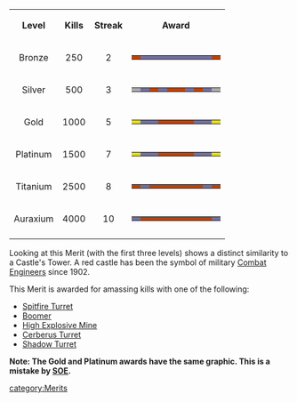 <table>
<tbody>
<tr class="odd">
<td style="text-align: center;"><p><b>Level</b></p></td>
<td style="text-align: center;"><p><b>Kills</b></p></td>
<td style="text-align: center;"><p><b>Streak</b></p></td>
<td style="text-align: center;"><p><b>Award</b></p></td>
</tr>
<tr class="even">
<td style="text-align: center;"><p>Bronze</p></td>
<td style="text-align: center;"><p>250</p></td>
<td style="text-align: center;"><p>2</p></td>
<td style="text-align: center;"><table class="bigmerit">
<tr>
<td bgcolor="#B7440E">
</td>
<td bgcolor="#726F9A">
</td>
<td bgcolor="#726F9A">
</td>
<td bgcolor="#726F9A">
</td>
<td bgcolor="#726F9A">
</td>
<td bgcolor="#726F9A">
</td>
<td bgcolor="#726F9A">
</td>
<td bgcolor="#726F9A">
</td>
<td bgcolor="#726F9A">
</td>
<td bgcolor="#B7440E">
</td>
</tr>
</table></td>
</tr>
<tr class="odd">
<td style="text-align: center;"><p>Silver</p></td>
<td style="text-align: center;"><p>500</p></td>
<td style="text-align: center;"><p>3</p></td>
<td style="text-align: center;"><table class="bigmerit">
<tr>
<td bgcolor="#AAAAAA">
</td>
<td bgcolor="#726F9A">
</td>
<td bgcolor="#B7440E">
</td>
<td bgcolor="#726F9A">
</td>
<td bgcolor="#B7440E">
</td>
<td bgcolor="#B7440E">
</td>
<td bgcolor="#726F9A">
</td>
<td bgcolor="#B7440E">
</td>
<td bgcolor="#726F9A">
</td>
<td bgcolor="#AAAAAA">
</td>
</tr>
</table></td>
</tr>
<tr class="even">
<td style="text-align: center;"><p>Gold</p></td>
<td style="text-align: center;"><p>1000</p></td>
<td style="text-align: center;"><p>5</p></td>
<td style="text-align: center;"><table class="bigmerit">
<tr>
<td bgcolor="#DFD928">
</td>
<td bgcolor="#726F9A">
</td>
<td bgcolor="#726F9A">
</td>
<td bgcolor="#B7440E">
</td>
<td bgcolor="#B7440E">
</td>
<td bgcolor="#B7440E">
</td>
<td bgcolor="#B7440E">
</td>
<td bgcolor="#726F9A">
</td>
<td bgcolor="#726F9A">
</td>
<td bgcolor="#DFD928">
</td>
</tr>
</table></td>
</tr>
<tr class="odd">
<td style="text-align: center;"><p>Platinum</p></td>
<td style="text-align: center;"><p>1500</p></td>
<td style="text-align: center;"><p>7</p></td>
<td style="text-align: center;"><table class="bigmerit">
<tr>
<td bgcolor="#DFD928">
</td>
<td bgcolor="#726F9A">
</td>
<td bgcolor="#726F9A">
</td>
<td bgcolor="#B7440E">
</td>
<td bgcolor="#B7440E">
</td>
<td bgcolor="#B7440E">
</td>
<td bgcolor="#B7440E">
</td>
<td bgcolor="#726F9A">
</td>
<td bgcolor="#726F9A">
</td>
<td bgcolor="#DFD928">
</td>
</tr>
</table></td>
</tr>
<tr class="even">
<td style="text-align: center;"><p>Titanium</p></td>
<td style="text-align: center;"><p>2500</p></td>
<td style="text-align: center;"><p>8</p></td>
<td style="text-align: center;"><table class="bigmerit">
<tr>
<td bgcolor="#B7440E">
</td>
<td bgcolor="#726F9A">
</td>
<td bgcolor="#B7440E">
</td>
<td bgcolor="#B7440E">
</td>
<td bgcolor="#B7440E">
</td>
<td bgcolor="#B7440E">
</td>
<td bgcolor="#B7440E">
</td>
<td bgcolor="#B7440E">
</td>
<td bgcolor="#726F9A">
</td>
<td bgcolor="#B7440E">
</td>
</tr>
</table></td>
</tr>
<tr class="odd">
<td style="text-align: center;"><p>Auraxium</p></td>
<td style="text-align: center;"><p>4000</p></td>
<td style="text-align: center;"><p>10</p></td>
<td style="text-align: center;"><table class="bigmerit">
<tr>
<td bgcolor="#726F9A">
</td>
<td bgcolor="#B7440E">
</td>
<td bgcolor="#B7440E">
</td>
<td bgcolor="#B7440E">
</td>
<td bgcolor="#B7440E">
</td>
<td bgcolor="#B7440E">
</td>
<td bgcolor="#B7440E">
</td>
<td bgcolor="#B7440E">
</td>
<td bgcolor="#B7440E">
</td>
<td bgcolor="#726F9A">
</td>
</tr>
</table></td>
</tr>
<tr class="even">
<td style="text-align: center;"></td>
<td style="text-align: center;"></td>
<td style="text-align: center;"></td>
<td style="text-align: center;"></td>
</tr>
</tbody>
</table>

Looking at this Merit (with the first three levels) shows a distinct
similarity to a Castle's Tower. A red castle has been the symbol of
military [Combat
Engineers](http://en.wikipedia.org/wiki/U.S._Army_Corp_of_Engineers)
since 1902.

This Merit is awarded for amassing kills with one of the following:

- [Spitfire
  Turret](Adaptive_Construction_Engine.md#Spitfire_Turret "wikilink")
- [Boomer](Adaptive_Construction_Engine.md#Remote-Detonated_Charge_.28Boomer.29 "wikilink")
- [High Explosive
  Mine](Adaptive_Construction_Engine.md#Remote-Detonated_Charge_.28Boomer.29 "wikilink")
- [Cerberus Turret](Cerberus_Turret.md "wikilink")
- [Shadow Turret](Shadow_Turret.md "wikilink")

**Note: The Gold and Platinum awards have the same graphic. This is a
mistake by [SOE](SOE.md "wikilink").**

[category:Merits](category:Merits.md "wikilink")

